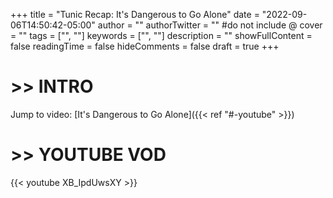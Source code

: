 +++
title = "Tunic Recap: It's Dangerous to Go Alone"
date = "2022-09-06T14:50:42-05:00"
author = ""
authorTwitter = "" #do not include @
cover = ""
tags = ["", ""]
keywords = ["", ""]
description = ""
showFullContent = false
readingTime = false
hideComments = false
draft = true
+++

# >> INTRO

Jump to video: [It's Dangerous to Go Alone]({{< ref "#-youtube" >}})

# >> YOUTUBE VOD

{{< youtube XB_IpdUwsXY >}}